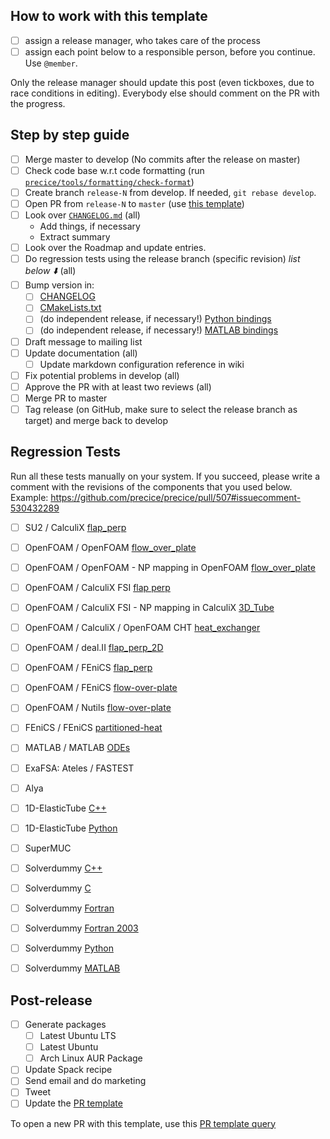 ## How to work with this template

* [ ] assign a release manager, who takes care of the process
* [ ] assign each point below to a responsible person, before you continue. Use `@member`.

Only the release manager should update this post (even tickboxes, due to race conditions in editing). Everybody else should comment on the PR with the progress.

## Step by step guide
* [ ] Merge master to develop (No commits after the release on master)
* [ ] Check code base w.r.t code formatting (run [`precice/tools/formatting/check-format`](https://github.com/precice/precice/blob/develop/tools/formatting/check-format))
* [ ] Create branch `release-N` from develop. If needed, `git rebase develop`.
* [ ] Open PR from `release-N` to `master` (use [this template](https://github.com/precice/precice/blob/add_PR_template/.github/PULL_REQUEST_TEMPLATE/release_pull_request_template.md))
* [ ] Look over [`CHANGELOG.md`](https://github.com/precice/precice/blob/develop/CHANGELOG.md) (all)
   * Add things, if necessary
   * Extract summary
* [ ] Look over the Roadmap and update entries.
* [ ] Do regression tests using the release branch (specific revision) _list below :arrow_down:_ (all)
* [ ] Bump version in:
   * [ ] [CHANGELOG](https://github.com/precice/precice/blob/develop/CHANGELOG.md)
   * [ ] [CMakeLists.txt](https://github.com/precice/precice/blob/develop/CMakeLists.txt)
   * [ ] (do independent release, if necessary!) [Python bindings](https://github.com/precice/python-bindings)
   * [ ] (do independent release, if necessary!) [MATLAB bindings](https://github.com/precice/matlab-bindings)
* [ ] Draft message to mailing list
* [ ] Update documentation (all)
  * [ ] Update markdown configuration reference in wiki
* [ ] Fix potential problems in develop (all)
* [ ] Approve the PR with at least two reviews (all)
* [ ] Merge PR to master 
* [ ] Tag release (on GitHub, make sure to select the release branch as target) and merge back to develop

## Regression Tests

Run all these tests manually on your system. If you succeed, please write a comment with the revisions of the components that you used below. Example: https://github.com/precice/precice/pull/507#issuecomment-530432289

* [ ] SU2 / CalculiX [flap_perp](https://github.com/precice/tutorials/tree/develop/FSI/flap_perp/SU2-CalculiX)
* [ ] OpenFOAM / OpenFOAM [flow_over_plate](https://github.com/precice/openfoam-adapter/tree/master/tutorials/CHT/flow-over-plate)
* [ ] OpenFOAM / OpenFOAM - NP mapping in OpenFOAM [flow_over_plate](https://github.com/precice/openfoam-adapter/tree/master/tutorials/CHT/flow-over-plate)
* [ ] OpenFOAM / CalculiX FSI [flap perp](https://github.com/precice/tutorials/tree/develop/FSI/flap_perp/OpenFOAM-CalculiX)
* [ ] OpenFOAM / CalculiX FSI - NP mapping in CalculiX [3D_Tube](https://github.com/precice/tutorials/tree/develop/FSI/3D_Tube/OpenFOAM-CalculiX)
* [ ] OpenFOAM / CalculiX / OpenFOAM CHT [heat_exchanger](https://github.com/precice/tutorials/tree/develop/CHT/heat_exchanger/buoyantSimpleFoam-CalculiX)
* [ ] OpenFOAM / deal.II [flap_perp_2D](https://github.com/precice/tutorials/tree/develop/FSI/flap_perp_2D/OpenFOAM-deal.II)
* [ ] OpenFOAM / FEniCS [flap_perp](https://github.com/precice/tutorials/tree/master/FSI/flap_perp/OpenFOAM-FEniCS)
* [ ] OpenFOAM / FEniCS [flow-over-plate](https://github.com/precice/tutorials/tree/master/CHT/flow-over-plate/buoyantPimpleFoam-fenics)
* [ ] OpenFOAM / Nutils [flow-over-plate](https://github.com/precice/tutorials/tree/master/CHT/flow-over-plate/buoyantPimpleFoam-nutils)
* [ ] FEniCS / FEniCS [partitioned-heat](https://github.com/precice/tutorials/tree/master/HT/partitioned-heat/fenics-fenics)
* [ ] MATLAB / MATLAB [ODEs](https://github.com/precice/matlab-bindings/tree/develop/tutorial)
* [ ] ExaFSA: Ateles / FASTEST
* [ ] Alya
* [ ] 1D-ElasticTube [C++](https://github.com/precice/elastictube1d/tree/develop/cxx)
* [ ] 1D-ElasticTube [Python](https://github.com/precice/elastictube1d/tree/develop/python)
* [ ] SuperMUC
* [ ] Solverdummy [C++](https://github.com/precice/precice/tree/develop/tools/solverdummies/cpp)
* [ ] Solverdummy [C](https://github.com/precice/precice/tree/develop/tools/solverdummies/c)
* [ ] Solverdummy [Fortran](https://github.com/precice/precice/tree/develop/tools/solverdummies/fortran)
* [ ] Solverdummy [Fortran 2003](https://github.com/precice/precice/tree/develop/tools/solverdummies/f2003)
* [ ] Solverdummy [Python](https://github.com/precice/python-bindings/tree/develop/solverdummy)
* [ ] Solverdummy [MATLAB](https://github.com/precice/matlab-bindings/tree/develop/solverdummy)


## Post-release
* [ ] Generate packages
   * [ ] Latest Ubuntu LTS
   * [ ] Latest Ubuntu
   * [ ] Arch Linux AUR Package
* [ ] Update Spack recipe
* [ ] Send email and do marketing
* [ ] Tweet
* [ ] Update the [PR template](https://github.com/precice/precice/blob/add_PR_template/.github/PULL_REQUEST_TEMPLATE/release_pull_request_template.md)

To open a new PR with this template, use this [PR template query](https://github.com/precice/precice/compare/new?template=release_pull_request_template.md)
